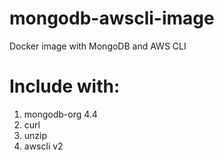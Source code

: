 # mongodb-awscli-image
Docker image with MongoDB and AWS CLI

# Include with:
1. mongodb-org 4.4
1. curl
1. unzip
1. awscli v2
